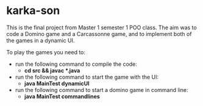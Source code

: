 # karka-son
This is the final project from Master 1 semester 1 POO class. 
The aim was to code a Domino game and a Carcassonne game, and to implement both of the games in a dynamic UI.

To play the games you need to:
  - run the following command to compile the code:
      - **cd src && javac \*.java**
  - run the following command to start the game with the UI:
      - **java MainTest dynamicUI**
  - run the following command to start a domino game in command line:
      - **java MainTest commandlines**
